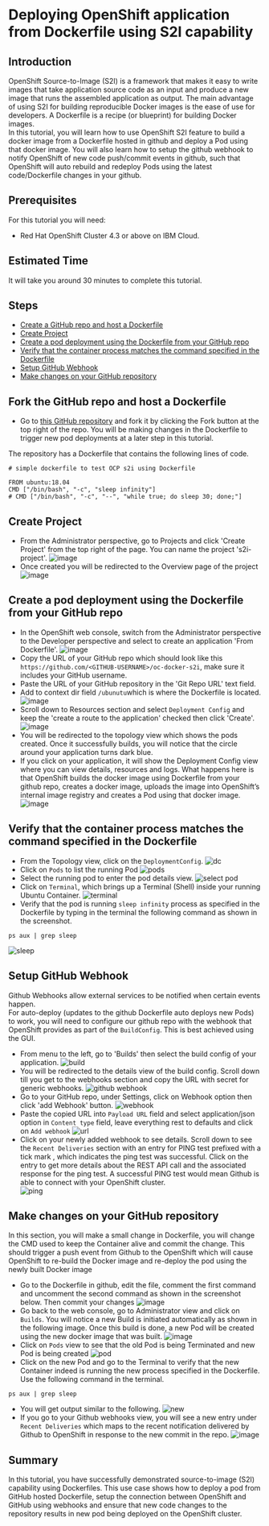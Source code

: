 # Deploying OpenShift application from Dockerfile using S2I capability
## Introduction
OpenShift Source-to-Image (S2I) is a framework that makes it easy to write images that take application source code as an input and produce a new image that runs the assembled application as output. The main advantage of using S2I for building reproducible Docker images is the ease of use for developers. A Dockerfile is a recipe (or blueprint) for building Docker images.<br>
In this tutorial, you will learn how to use OpenShift S2I feature to build a docker image from a Dockerfile hosted in github and deploy a Pod using that docker image. You will also learn how to setup the github webhook to notify OpenShift of new code push/commit events in github, such that OpenShift will auto rebuild and redeploy Pods using the latest code/Dockerfile changes in your github.
## Prerequisites
For this tutorial you will need:
- Red Hat OpenShift Cluster 4.3 or above on IBM Cloud.
## Estimated Time
It will take you around 30 minutes to complete this tutorial.
## Steps
- [Create a GitHub repo and host a Dockerfile](https://github.com/nerdingitout/oc-docker-s2i#create-a-github-repo-and-host-a-dockerfile)
- [Create Project](https://github.com/nerdingitout/oc-docker-s2i#create-project)
- [Create a pod deployment using the Dockerfile from your GitHub repo](https://github.com/nerdingitout/oc-docker-s2i#create-a-pod-deployment-using-the-dockerfile-from-your-github-repo)
- [Verify that the container process matches the command specified in the Dockerfile](https://github.com/nerdingitout/oc-docker-s2i#verify-that-the-container-process-matches-the-command-specified-in-the-dockerfile)
- [Setup GitHub Webhook](https://github.com/nerdingitout/oc-docker-s2i#setup-github-webhook)
- [Make changes on your GitHub repository](https://github.com/nerdingitout/oc-docker-s2i#make-changes-on-your-github-repository)

## Fork the GitHub repo and host a Dockerfile
- Go to <a href="https://github.com/nerdingitout/oc-docker-s2i">this GitHub repository</a> and fork it by clicking the Fork button at the top right of the repo. You will be making changes in the Dockerfile to trigger new pod deployments at a later step in this tutorial.

The repository has a Dockerfile that contains the following lines of code.
```
# simple dockerfile to test OCP s2i using Dockerfile 

FROM ubuntu:18.04
CMD ["/bin/bash", "-c", "sleep infinity"]
# CMD ["/bin/bash", "-c", "--", "while true; do sleep 30; done;"]
```
## Create Project
- From the Administrator perspective, go to Projects and click 'Create Project' from the top right of the page. You can name the project 's2i-project'.
![image](https://user-images.githubusercontent.com/36239840/117288733-dc4acf00-ae7c-11eb-9a52-9d41958c0990.png)
- Once created you will be redirected to the Overview page of the project
![image](https://user-images.githubusercontent.com/36239840/117288822-f71d4380-ae7c-11eb-9cbc-46c1a720c3ca.png)

## Create a pod deployment using the Dockerfile from your GitHub repo
- In the OpenShift web console, switch from the Administrator perspective to the Developer perspective and select to create an application 'From Dockerfile'.
![image](https://user-images.githubusercontent.com/36239840/117294441-b37a0800-ae83-11eb-8264-879e2939553f.png)
- Copy the URL of your GitHub repo which should look like this ```https://github.com/<GITHUB-USERNAME>/oc-docker-s2i```, make sure it includes your GitHub username. 
- Paste the URL of your GitHub repository in the 'Git Repo URL' text field.
- Add to context dir field ```/ubunutu```which is where the Dockerfile is located.
![image](https://user-images.githubusercontent.com/36239840/117295616-1e780e80-ae85-11eb-852b-011e5be0dc13.png)
- Scroll down to Resources section and select ```Deployment Config``` and keep the 'create a route to the application' checked then click 'Create'.
![image](https://user-images.githubusercontent.com/36239840/117295963-8cbcd100-ae85-11eb-80c7-5972beb45822.png)
- You will be redirected to the topology view which shows the pods created. Once it successfully builds, you will notice that the circle around your application turns dark blue.
- If you click on your application, it will show the Deployment Config view where you can view details, resources and logs. What happens here is that OpenShift builds the docker image using Dockerfile from your github repo, creates a docker image, uploads the image into OpenShift’s internal image registry and creates a Pod using that docker image.
![image](https://user-images.githubusercontent.com/36239840/117296212-d86f7a80-ae85-11eb-922e-cbafe2e2bb31.png)

## Verify that the container process matches the command specified in the Dockerfile
- From the Topology view, click on the `DeploymentConfig`. 
![dc](https://user-images.githubusercontent.com/36239840/122884433-38938080-d34f-11eb-85ac-2ab375c57ffc.JPG)
- Click on `Pods` to list the running Pod
![pods](https://user-images.githubusercontent.com/36239840/122884614-611b7a80-d34f-11eb-9453-146ce278ce0f.JPG)
- Select the running pod to enter the pod details view.
![select pod](https://user-images.githubusercontent.com/36239840/122884761-81e3d000-d34f-11eb-8e89-71c0bc252bf3.JPG)
- Click on `Terminal`, which brings up a Terminal (Shell) inside your running Ubuntu Container.
![terminal](https://user-images.githubusercontent.com/36239840/122886209-cfad0800-d350-11eb-80f5-b635e3563795.JPG)
- Verify that the pod is running `sleep infinity` process as specified in the Dockerfile by typing in the terminal the following command as shown in the screenshot.
```
ps aux | grep sleep
```
![sleep](https://user-images.githubusercontent.com/36239840/122886717-421de800-d351-11eb-93eb-b2a9f4893d60.JPG)

## Setup GitHub Webhook
Github Webhooks allow external services to be notified when certain events happen.<br>
For auto-deploy (updates to the github Dockerfile auto deploys new Pods) to work, you will need to configure our github repo with the webhook that OpenShift provides as part of the `BuildConfig`. This is best achieved using the GUI.
- From menu to the left, go to 'Builds' then select the build config of your application.
![build](https://user-images.githubusercontent.com/36239840/122889220-a80b6f00-d353-11eb-8d09-a7d3a77d516c.JPG)
- You will be redirected to the details view of the build config. Scroll down till you get to the webhooks section and copy the URL with secret for generic webhooks.
![github webhook](https://user-images.githubusercontent.com/36239840/122907130-e14bdb00-d363-11eb-8e91-a1e9f0f696d5.JPG)
- Go to your GitHub repo, under Settings, click on Webhook option then click 'add Webhook' button.
![webhook](https://user-images.githubusercontent.com/36239840/122892643-9e373b00-d356-11eb-8fdd-43b92559db0a.JPG)
- Paste the copied URL into `Payload URL` field and select application/json option in `Content type` field, leave everything rest to defaults and click on `Add webhook`
![url](https://user-images.githubusercontent.com/36239840/122893252-359c8e00-d357-11eb-9784-5852eb16b802.JPG)
- Click on your newly added webhook to see details. Scroll down to see the `Recent Deliveries` section with an entry for PING test prefixed with a tick mark , which indicates the ping test was successful. Click on the entry to get more details about the REST API call and the associated response for the ping test.
A successful PING test would mean Github is able to connect with your OpenShift cluster.<br>
![ping](https://user-images.githubusercontent.com/36239840/122895324-0f77ed80-d359-11eb-8a94-e323c6541a0f.JPG)

## Make changes on your GitHub repository 
In this section, you will make a small change in Dockerfile, you will change the CMD used to keep the Container alive and commit the change. This should trigger a push event from Github to the OpenShift which will cause OpenShift to re-build the Docker image and re-deploy the pod using the newly built Docker image
- Go to the Dockerfile in github, edit the file, comment the first command and uncomment the second command as shown in the screenshot below. Then commit your changes
![image](https://user-images.githubusercontent.com/36239840/122897495-1e5f9f80-d35b-11eb-8ac5-dbdd93855301.png)
- Go back to the web console, go to Administrator view and click on `Builds`. You will notice a new Build is initiated automatically as shown in the following image. Once this build is done, a new Pod will be created using the new docker image that was built.
![image](https://user-images.githubusercontent.com/36239840/124136895-3e4b3d80-da96-11eb-89fe-c67a079cb4e5.png)
- Click on `Pods` view to see that the old Pod is being Terminated and new Pod is being created
![pod](https://user-images.githubusercontent.com/36239840/124137052-5de26600-da96-11eb-8092-73d9f5ca959d.png)
- Click on the new Pod and go to the Terminal to verify that the new Container indeed is running the new process specified in the Dockerfile. Use the following command in the terminal.
```
ps aux | grep sleep
```
- You will get output similar to the following.
![new](https://user-images.githubusercontent.com/36239840/122905023-ead44380-d361-11eb-96c6-33f84c8e9b4a.JPG)
- If you go to your Github webhooks view, you will see a new entry under `Recent Deliveries` which maps to the recent notification delivered by Github to OpenShift in response to the new commit in the repo.
![image](https://user-images.githubusercontent.com/36239840/122908220-f07f5880-d364-11eb-8a7a-6235c61a52b7.png)

## Summary
In this tutorial, you have successfully demonstrated source-to-image (S2I) capability using Dockerfiles. This use case shows how to deploy a pod from GitHub hosted Dockerfile, setup the connection between OpenShift and GitHub using webhooks and ensure that new code changes to the repository results in new pod being deployed on the OpenShift cluster.
